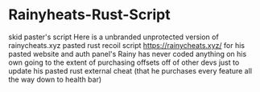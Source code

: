 # Rainyheats-Rust-Script
skid paster's script
Here is a unbranded unprotected version of rainycheats.xyz pasted rust recoil script 
https://rainycheats.xyz/ for his pasted website and auth panel's
Rainy has never coded anything on his own going to the extent of purchasing offsets off of other devs just to update his pasted rust external cheat (that he purchases every feature all the way down to health bar)
